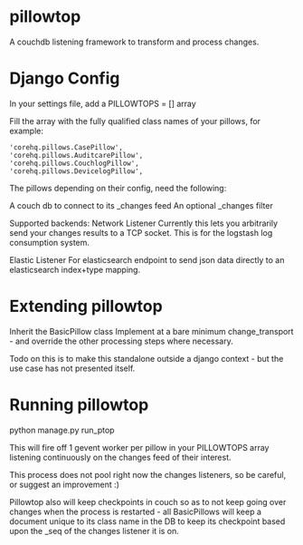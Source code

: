 pillowtop
=========

A couchdb listening framework to transform and process changes.

Django Config
=============

In your settings file, add a  PILLOWTOPS = [] array

Fill the array with the fully qualified class names of your pillows, for example:

    'corehq.pillows.CasePillow',
    'corehq.pillows.AuditcarePillow',
    'corehq.pillows.CouchlogPillow',
    'corehq.pillows.DevicelogPillow',

The pillows depending on their config, need the following:

A couch db to connect to its _changes feed
An optional _changes filter

Supported backends:
Network Listener
Currently this lets you arbitrarily send your changes results to a TCP socket. This is for the
logstash log consumption system.

Elastic Listener
For elasticsearch endpoint to send json data directly to an elasticsearch index+type mapping.

Extending pillowtop
===================

Inherit the BasicPillow class
Implement at a bare minimum change_transport - and override the other processing steps where
necessary.

Todo on this is to make this standalone outside a django context - but the use case has not
presented itself.


Running pillowtop
=================

python manage.py run_ptop

This will fire off 1 gevent worker per pillow in your PILLOWTOPS array listening continuously on
the changes feed of their interest.

This process does not pool right now the changes listeners, so be careful,
or suggest an improvement :)

Pillowtop also will keep checkpoints in couch so as to not keep going over changes when the
process is restarted - all BasicPillows will keep a document unique to its class name in the DB
to keep its checkpoint based upon the _seq of the changes listener it is on.


